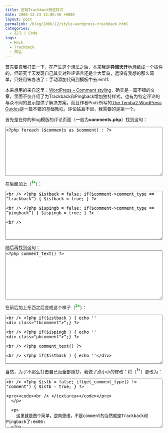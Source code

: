 ```yaml
---
title: 定制Trackback特定样式
date: 2006-12-23 12:06:50 +0800
layout: post
permalink: /blog/2006/12/style-wordpress-trackback.html
categories:
  - 石马 | Code
tags:
  - Hack
  - Trackback
  - 网站
---
```

首先要自我打击一下，在产生这个想法之后，本来我是**异想天开**地想编成一个插件的，但研究半天发现自己其实对PHP语言还是个大菜鸟，远没有我想的那么简单，只好用笨办法了：手动添加代码到模板中去:em11:

本来想用的来自这里：<a href="http://www.tamba2.org.uk/wordpress/commentstyling/" title="Making Comments stand out" alt="Making Comments stand out" target="_blank">WordPress &#8211; Comment styling</a>，确实是一篇不错的文章，里面不仅介绍了为Trackback和Pingback增加独特样式，也有为特定评论的与众不同的显示提供了解决方案。而且作者Podz所写的<a href="http://www.tamba2.org.uk/wordpress/" title="WordPress Help - Podz @ Tamba2" target="_blank">The Temba2 WordPress Guides</a>是一篇不错的基础教程。评论姑且不谈，我需要的是第一个。

首先是在你的Blog模版的评论页面（一般为**comments.php**）找到这句：

<textarea name="code" class="php" cols="60" rows="10"><?php foreach ($comments as $comment) : ?></textarea>

在后面加上（<span style="color: green;"><sup><strong>1*</strong></sup></span>）：

<textarea name="code" class="php" cols="60" rows="10"><br /> <?php $istback = false; if($comment->comment_type == &#8221;trackback&#8221;) { $istback = true; } ?>

<br /> <?php $ispingb = false; if($comment->comment_type == &#8221;pingback&#8221;) { $ispingb = true; } ?>

<br /> </textarea>

随后再找到这句：<textarea name="code" class="php" cols="60" rows="10"><?php comment_text() ?></textarea>

在前后加上东西之后变成这个样子（<span style="color: green;"><sup><strong>2*</strong></sup></span>）：

<textarea name="code" class="php" cols="60" rows="10"><br /> <?php if($istback ) { echo ''
<div class="tbcomment">&#8221;;} ?>

<br /> <?php if($ispingb ) { echo ''
<div class="pbcomment">&#8221;;} ?>

<br /> <?php comment_text() ?>

<br /> <?php if($istback ) { echo ''</div> 

<p>
  &#8221;;} ?><br /> <?php if($ispingb ) { echo ''</div> 
  
  <p>
    &#8221;;} ?><br /> </textarea>
  </p>
  
  <p>
    <!--more-->
  </p>
  
  <p>
    当然，为了不那么打击自己而全部照抄，我做了点小小的修改：将（<span style="color: green;"><sup><strong>1*</strong></sup></span>）更改为：
  </p>
  
  <p>
    <textarea name="code" class="php" cols="60" rows="10"><br /> <?php $istb = false; if(get_comment_type() != "comment") { $istb = true; } ?>
    
    <br /> </textarea>
  </p>
  
  <p>
    这里就是图个简单，逆向思维，不是comment的当然就是Trackback和Pingback了:em06:
  </p>
  
  <p>
    后面的（<span style="color: green;"><sup><strong>2*</strong></sup></span>）也就一起简单了。
  </p>
  
  <p>
    <textarea name="code" class="php" cols="60" rows="10"><br /> <?php if($istb ) { echo ''
<div class="tbcomment">&#8221;;} ?>
    
    <br /> <?php comment_text() ?>
    
    <br /> <?php if($istb ) { echo ''</div> 
    
    <p>
      &#8221;;} ?><br /> </textarea>
    </p>
    
    <p>
      最后，在样式表中添加这个CSS样式，就大功告成了：
    </p>
    
    <p>
      <textarea name="code" class="php" cols="60" rows="10">.tbcomment {<br /> font:italic 1em/140% Georgia,sans-serif;<br /> color:gray;<br /> }</textarea>
    </p>
    
    <p>
      勉强以此安慰下自己，还能有一小小的创新:em12:，不过我并没有彻底的将Comment和Trackback区分开来，单独显示。因为我的TB不算多，所以没有再去弄个插件影响速度，如果你有需要，可以看看这些地方，希望能对你有所帮助：
    </p>
    
    <ul>
      <li>
        <a href="http://mk.netgenes.org/wiki/Trackping_Separator" title="Trackping Separator" target="_blank">Trackping Separator</a>
      </li>
    </ul>
    
    <ul>
      <li>
        <a href="http://www.noscope.com/journal/2005/01/wp-separating-trackbacks-pingbacks" title="Noscope | Separating Trackbacks &#038; Pingbacks in WordPress 1.5 &#038; Above" target="_blank">Separating Trackbacks &#038; Pingbacks in WordPress 1.5 &#038; Above</a>
      </li>
    </ul>
    
    <ul>
      <li>
        <a href="http://jackosh.com/wpplugins/trackbacklist/" title="Trackback List Plugin" target="_blank">Trackback List Plugin</a>
      </li>
    </ul>